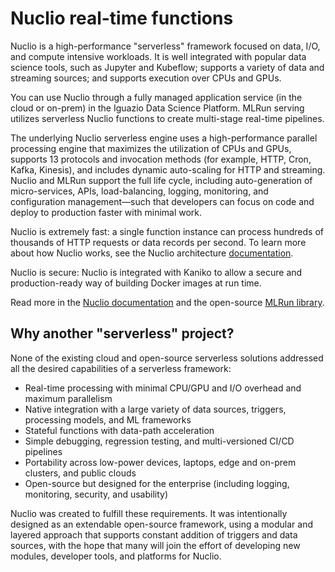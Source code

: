 # Nuclio real-time functions

Nuclio is a high-performance "serverless" framework focused on data, I/O, and compute intensive workloads. It is well integrated with popular 
data science tools, such as Jupyter and Kubeflow; supports a variety of data and streaming sources; and supports execution over CPUs and GPUs. 

You can use Nuclio through a fully managed application service (in the cloud or on-prem) in the Iguazio Data Science Platform. MLRun serving 
utilizes serverless Nuclio functions to create multi-stage real-time pipelines. 

The underlying Nuclio serverless engine uses a high-performance parallel processing engine that maximizes the utilization of CPUs and GPUs, 
supports 13 protocols and invocation methods (for example, HTTP, Cron, Kafka, Kinesis), and includes dynamic auto-scaling for HTTP and 
streaming. Nuclio and MLRun support the full life cycle, including auto-generation of micro-services, APIs, load-balancing, logging, 
monitoring, and configuration management—such that developers can focus on code and deploy to production faster with minimal work.

Nuclio is extremely fast: a single function instance can process hundreds of thousands of HTTP requests or data records per second. To learn 
more about how Nuclio works, see the Nuclio architecture [documentation](https://nuclio.io/docs/latest/concepts/architecture/). 

Nuclio is secure: Nuclio is integrated with Kaniko to allow a secure and production-ready way of building Docker images at run time.

Read more in the [Nuclio documentation](https://nuclio.io/docs/latest/) and the open-source [MLRun library](https://github.com/mlrun/mlrun).

## Why another "serverless" project?
None of the existing cloud and open-source serverless solutions addressed all the desired capabilities of a serverless framework:

- Real-time processing with minimal CPU/GPU and I/O overhead and maximum parallelism
- Native integration with a large variety of data sources, triggers, processing models, and ML frameworks
- Stateful functions with data-path acceleration
- Simple debugging, regression testing, and multi-versioned CI/CD pipelines
- Portability across low-power devices, laptops, edge and on-prem clusters, and public clouds
- Open-source but designed for the enterprise (including logging, monitoring, security, and usability)

Nuclio was created to fulfill these requirements. It was intentionally designed as an extendable open-source framework, using a modular and layered approach that supports constant addition of triggers and data sources, with the hope that many will join the effort of developing new modules, developer tools, and platforms for Nuclio.